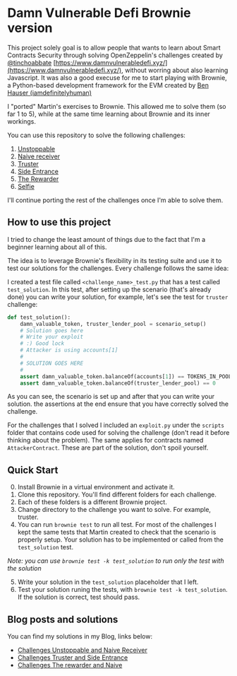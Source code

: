 # Damn Vulnerable Defi Brownie version

This project solely goal is to allow people that wants to learn about Smart Contracts
Security through solving OpenZeppelin's challenges created by [@tinchoabbate](https://twitter.com/tinchoabbate) [https://www.damnvulnerabledefi.xyz/](https://www.damnvulnerabledefi.xyz/), without
worring about also learning Javascript. It was also a good execuse for me to start
playing with Brownie, a Python-based development framework for the EVM created by
[Ben Hauser (iamdefinitelyhuman)](https://github.com/eth-brownie/brownie)

I "ported" Martin's exercises to Brownie. This allowed me to solve them (so far 1 to 5),
while at the same time learning about Brownie and its inner workings.

You can use this repository to solve the following challenges:

1. [Unstoppable](https://github.com/nahueldsanchez/dvd_brownie/tree/master/unstoppable)
2. [Naive receiver](https://github.com/nahueldsanchez/dvd_brownie/tree/master/naive-receiver)
3. [Truster](https://github.com/nahueldsanchez/dvd_brownie/tree/master/truster)
4. [Side Entrance](https://github.com/nahueldsanchez/dvd_brownie/tree/master/side-entrance)
5. [The Rewarder](https://github.com/nahueldsanchez/dvd_brownie/tree/master/the-rewarder)
6. [Selfie](https://github.com/nahueldsanchez/dvd_brownie/tree/master/selfie)

I'll continue porting the rest of the challenges once I'm able to solve them.

## How to use this project

I tried to change the least amount of things due to the fact that I'm a beginner
learning about all of this.

The idea is to leverage Brownie's flexibility in its testing suite and use it to test
our solutions for the challenges. Every challenge follows the same idea:

I created a test file called `<challenge_name>_test.py` that has a test called
`test_solution`. In this test, after setting up the scenario (that's already done)
you can write your solution, for example, let's see the test for `truster` challenge:

```Python
def test_solution():
    damn_valuable_token, truster_lender_pool = scenario_setup()
    # Solution goes here
    # Write your exploit
    # :) Good lock
    # Attacker is using accounts[1]
    #
    # SOLUTION GOES HERE
    #
    assert damn_valuable_token.balanceOf(accounts[1]) == TOKENS_IN_POOL
    assert damn_valuable_token.balanceOf(truster_lender_pool) == 0
```

As you can see, the scenario is set up and after that you can write your solution.
the assertions at the end ensure that you have correctly solved the challenge.

For the challenges that I solved I included an `exploit.py` under the `scripts`
folder that contains code used for solving the challenge (don't read it before
thinking about the problem). The same applies for contracts named `AttackerContract`.
These are part of the solution, don't spoil yourself.

## Quick Start

0) Install Brownie in a virtual environment and activate it.
1) Clone this repository. You'll find different folders for each challenge.
2) Each of these folders is a different Brownie project.
3) Change directory to the challenge you want to solve. For example, truster.
4) You can run `brownie test` to run all test. For most of the challenges I kept
the same tests that Martin created to check that the scenario is properly setup.
Your solution has to be implemented or called from the `test_solution` test.

_Note: you can use `brownie test -k test_solution` to run only the test with the
solution_

5) Write your solution in the `test_solution` placeholder that I left.
6) Test your solution runing the tests, with `brownie test -k test_solution`. If the
solution is correct, test should pass.

## Blog posts and solutions

You can find my solutions in my Blog, links below:

- [Challenges Unstoppable and Naive Receiver](https://nahueldsanchez.com.ar/Solving-DVDChallenges-1-2/)
- [Challenges Truster and Side Entrance](https://nahueldsanchez.com.ar/Solving-DVDChallenges-3-4/)
- [Challenges The rewarder and Naive](ttps://nahueldsanchez.com.ar/Solving-DVDChallenges-5-6)
